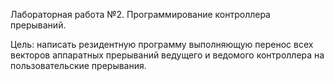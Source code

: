 Лабораторная работа №2. Программирование контроллера прерываний.

Цель: написать резидентную программу выполняющую перенос всех векторов аппаратных прерываний ведущего и ведомого контроллера на пользовательские прерывания.

